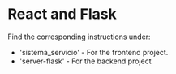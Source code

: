 # React and Flask

Find the corresponding instructions under:

- 'sistema_servicio' - For the frontend project.
- 'server-flask' - For the backend project